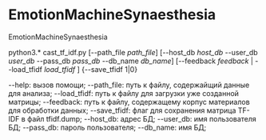 # EmotionMachineSynaesthesia
EmotionMachineSynaesthesia

python3.* cast_tf_idf.py [--path_file _path_file_]
                      [--host_db _host_db_  --user_db _user_db_  --pass_db _pass_db_ --db_name _db_name_]
                      [--feedback _feedback_ | --load_tfidf _load_tfidf_ ]
                      {--save_tfidf 1|0}

--help:       вызов помощи;
--path_file:  путь к файлу, содержайщий данные для анализа;
--load_tfidf: путь к файлу для загрузки уже созданной матрицы;
--feedback:   путь к файлу, содержащему корпус материалов для обработки данных;
--save_tfidf: флаг для сохранения матрица TF-IDF в файл tfidf.dump;
--host_db:    адрес БД;
--user_db:    имя пользователя БД;
--pass_db:    пароль пользователя;
--db_name:    имя БД;
